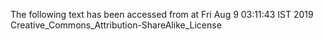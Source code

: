The following text has been accessed from at Fri Aug 9 03:11:43 IST 2019
Creative_Commons_Attribution-ShareAlike_License
